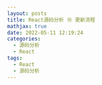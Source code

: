 ```yaml
---
layout: posts
title: React源码分析 ⑩ 更新流程
mathjax: true
date: 2022-05-11 12:19:24
categories:
  - 源码分析
  - React
tags:
  - React
  - 源码分析
---
```


